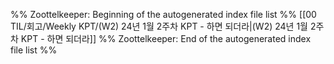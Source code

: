 %% Zoottelkeeper: Beginning of the autogenerated index file list  %%
 [[00 TIL/회고/Weekly KPT/(W2) 24년 1월 2주차 KPT - 하면 되더라|(W2) 24년 1월 2주차 KPT - 하면 되더라]]
%% Zoottelkeeper: End of the autogenerated index file list  %%
